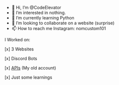 - 👋 Hi, I’m @CodeElevator
- 👀 I’m interested in nothing.
- 🌱 I’m currently learning Python
- 💞️ I’m looking to collaborate on a website (surprise)
- 📫 How to reach me Instagram: nomcustom101

I Worked on:

[x] 3 Websites

[x] Discord Bots

[x] [APIs](https://github.com/NomCustom/Game-API) (My old account)

[x] Just some learnings
<!---
CodeElevator/CodeElevator is a ✨ special ✨ repository because its `README.md` (this file) appears on your GitHub profile.
You can click the Preview link to take a look at your changes.
--->
